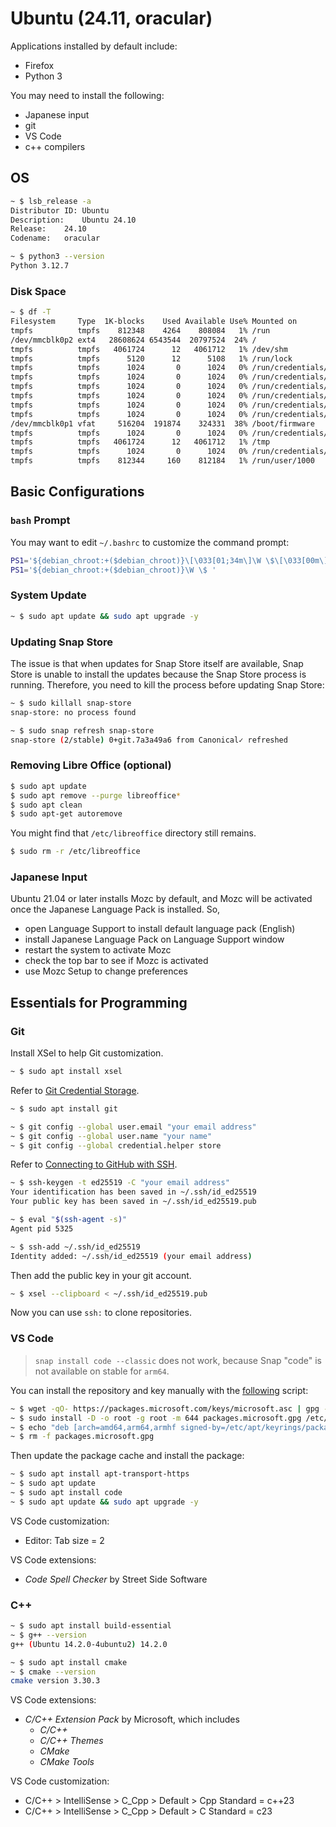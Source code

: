 # Ubuntu (24.11, oracular)

Applications installed by default include:

- Firefox
- Python 3

You may need to install the following:

- Japanese input
- git
- VS Code
- c++ compilers

## OS

```bash
~ $ lsb_release -a
Distributor ID:	Ubuntu
Description:	Ubuntu 24.10
Release:	24.10
Codename:	oracular

~ $ python3 --version
Python 3.12.7
```

### Disk Space

```bash
~ $ df -T
Filesystem     Type  1K-blocks    Used Available Use% Mounted on
tmpfs          tmpfs    812348    4264    808084   1% /run
/dev/mmcblk0p2 ext4   28608624 6543544  20797524  24% /
tmpfs          tmpfs   4061724      12   4061712   1% /dev/shm
tmpfs          tmpfs      5120      12      5108   1% /run/lock
tmpfs          tmpfs      1024       0      1024   0% /run/credentials/systemd-journald.service
tmpfs          tmpfs      1024       0      1024   0% /run/credentials/systemd-udev-load-credentials.service
tmpfs          tmpfs      1024       0      1024   0% /run/credentials/systemd-tmpfiles-setup-dev-early.service
tmpfs          tmpfs      1024       0      1024   0% /run/credentials/systemd-sysctl.service
tmpfs          tmpfs      1024       0      1024   0% /run/credentials/systemd-sysusers.service
tmpfs          tmpfs      1024       0      1024   0% /run/credentials/systemd-tmpfiles-setup-dev.service
/dev/mmcblk0p1 vfat     516204  191874    324331  38% /boot/firmware
tmpfs          tmpfs      1024       0      1024   0% /run/credentials/systemd-tmpfiles-setup.service
tmpfs          tmpfs   4061724      12   4061712   1% /tmp
tmpfs          tmpfs      1024       0      1024   0% /run/credentials/systemd-resolved.service
tmpfs          tmpfs    812344     160    812184   1% /run/user/1000
```

## Basic Configurations

### `bash` Prompt

You may want to edit `~/.bashrc` to customize the command prompt:

```bash
PS1='${debian_chroot:+($debian_chroot)}\[\033[01;34m\]\W \$\[\033[00m\] '
PS1='${debian_chroot:+($debian_chroot)}\W \$ '
```

### System Update

```bash
~ $ sudo apt update && sudo apt upgrade -y
```

### Updating Snap Store

The issue is that when updates for Snap Store itself are available, Snap Store is unable to install the updates because the Snap Store process is running. Therefore, you need to kill the process before updating Snap Store:

```bash
~ $ sudo killall snap-store
snap-store: no process found

~ $ sudo snap refresh snap-store
snap-store (2/stable) 0+git.7a3a49a6 from Canonical✓ refreshed
```

### Removing Libre Office (optional)

```bash
$ sudo apt update
$ sudo apt remove --purge libreoffice*
$ sudo apt clean
$ sudo apt-get autoremove
```

You might find that `/etc/libreoffice` directory still remains.

```bash
$ sudo rm -r /etc/libreoffice
```

### Japanese Input

Ubuntu 21.04 or later installs Mozc by default, and Mozc will be activated once the Japanese Language Pack is installed. So,

- open Language Support to install default language pack (English)
- install Japanese Language Pack on Language Support window
- restart the system to activate Mozc
- check the top bar to see if Mozc is activated
- use Mozc Setup to change preferences

## Essentials for Programming

### Git

Install XSel to help Git customization.

```bash
~ $ sudo apt install xsel
```

Refer to [Git Credential Storage](https://git-scm.com/book/en/v2/Git-Tools-Credential-Storage).

```bash
~ $ sudo apt install git

~ $ git config --global user.email "your email address"
~ $ git config --global user.name "your name"
~ $ git config --global credential.helper store
```

Refer to [Connecting to GitHub with SSH](https://docs.github.com/en/github/authenticating-to-github/connecting-to-github-with-ssh).

```bash
~ $ ssh-keygen -t ed25519 -C "your email address"
Your identification has been saved in ~/.ssh/id_ed25519
Your public key has been saved in ~/.ssh/id_ed25519.pub

~ $ eval "$(ssh-agent -s)"
Agent pid 5325

~ $ ssh-add ~/.ssh/id_ed25519
Identity added: ~/.ssh/id_ed25519 (your email address)
```

Then add the public key in your git account.

```bash
~ $ xsel --clipboard < ~/.ssh/id_ed25519.pub
```

Now you can use `ssh:` to clone repositories.

### VS Code

> `snap install code --classic` does not work, because Snap "code" is not available on stable for `arm64`.

You can install the repository and key manually with the [following](https://code.visualstudio.com/docs/setup/linux) script:

```bash
~ $ wget -qO- https://packages.microsoft.com/keys/microsoft.asc | gpg --dearmor > packages.microsoft.gpg
~ $ sudo install -D -o root -g root -m 644 packages.microsoft.gpg /etc/apt/keyrings/packages.microsoft.gpg
~ $ echo "deb [arch=amd64,arm64,armhf signed-by=/etc/apt/keyrings/packages.microsoft.gpg] https://packages.microsoft.com/repos/code stable main" |sudo tee /etc/apt/sources.list.d/vscode.list > /dev/null
~ $ rm -f packages.microsoft.gpg
```

Then update the package cache and install the package:

```bash
~ $ sudo apt install apt-transport-https
~ $ sudo apt update
~ $ sudo apt install code
~ $ sudo apt update && sudo apt upgrade -y
```

VS Code customization:

- Editor: Tab size = 2

VS Code extensions:

- *Code Spell Checker* by Street Side Software

### C++

```bash
~ $ sudo apt install build-essential
~ $ g++ --version
g++ (Ubuntu 14.2.0-4ubuntu2) 14.2.0

~ $ sudo apt install cmake
~ $ cmake --version
cmake version 3.30.3
```

VS Code extensions:

- *C/C++ Extension Pack* by Microsoft, which includes
  - *C/C++*
  - *C/C++ Themes*
  - *CMake*
  - *CMake Tools*

VS Code customization:

- C/C++ > IntelliSense > C_Cpp > Default > Cpp Standard = c++23
- C/C++ > IntelliSense > C_Cpp > Default > C Standard = c23

